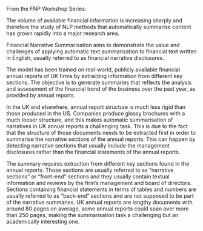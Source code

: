 From the FNP Workshop Series:

The volume of available financial information is increasing sharply and therefore the study of NLP methods that automatically summarise content has grown rapidly into a major research area.

Financial Narrative Summarisation aims to demonstrate the value and challenges of applying automatic text summarisation to financial text written in English, usually referred to as financial narrative disclosures.

The model has been trained on real-world, publicly available financial annual reports of UK firms by extracting information from different key sections. The objective is to generate summaries that reflects the analysis and assessment of the financial trend of the business over the past year, as provided by annual reports.

In the UK and elsewhere, annual report structure is much less rigid than those produced in the US. Companies produce glossy brochures with a much looser structure, and this makes automatic summarisation of narratives in UK annual reports a challenging task. This is due to the fact that the structure of those documents needs to be extracted first in order to summarise the narrative sections of the annual reports. This can happen by detecting narrative sections that usually include the management disclosures rather than the financial statements of the annual reports.

The summary requires extraction from different key sections found in the annual reports. Those sections are usually referred to as “narrative sections” or “front-end” sections and they usually contain textual information and reviews by the firm’s management and board of directors. Sections containing financial statements in terms of tables and numbers are usually referred to as “back-end” sections and are not supposed to be part of the narrative summaries. UK annual reports are lengthy documents with around 80 pages on average, some annual reports could span over more than 250 pages, making the summarisation task a challenging but an academically interesting one.